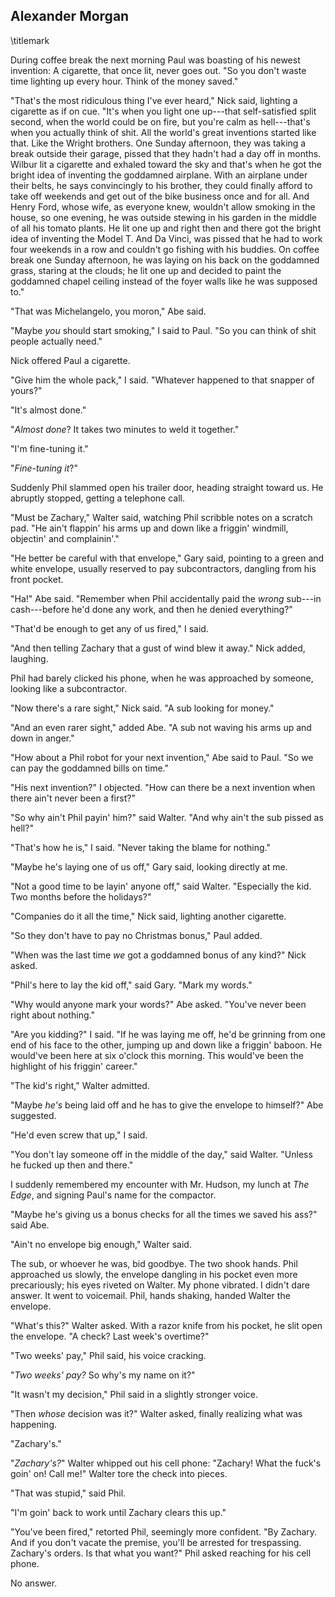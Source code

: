 ## Alexander Morgan
\titlemark

During coffee break the next morning Paul was boasting of his newest
invention: A cigarette, that once lit, never goes out. "So you don't
waste time lighting up every hour. Think of the money saved."

"That's the most ridiculous thing I've ever heard," Nick said, lighting
a cigarette as if on cue. "It's when you light one up---that
self-satisfied split second, when the world could be on fire, but you're
calm as hell---that's when you actually think of shit. All the world's
great inventions started like that. Like the Wright brothers. One Sunday
afternoon, they was taking a break outside their garage, pissed that
they hadn't had a day off in months. Wilbur lit a cigarette and exhaled
toward the sky and that's when he got the bright idea of inventing the
goddamned airplane. With an airplane under their belts, he says
convincingly to his brother, they could finally afford to take off
weekends and get out of the bike business once and for all. And Henry
Ford, whose wife, as everyone knew, wouldn't allow smoking in the house,
so one evening, he was outside stewing in his garden in the middle of
all his tomato plants. He lit one up and right then and there got
the bright idea of inventing the Model T. And Da Vinci, was pissed that
he had to work four weekends in a row and couldn't go fishing with his
buddies. On coffee break one Sunday afternoon, he was laying on his back
on the goddamned grass, staring at the clouds; he lit one up and decided
to paint the goddamned chapel ceiling instead of the foyer walls like he
was supposed to."

"That was Michelangelo, you moron," Abe said.

"Maybe *you* should start smoking," I said to Paul. "So you can think of
shit people actually need."

Nick offered Paul a cigarette.

"Give him the whole pack," I said. "Whatever happened to that snapper of
yours?"

"It's almost done."

"*Almost done*? It takes two minutes to weld it together."

"I'm fine-tuning it."

"*Fine-tuning it*?"

Suddenly Phil slammed open his trailer door, heading straight toward us.
He abruptly stopped, getting a telephone call.

"Must be Zachary," Walter said, watching Phil scribble notes on a
scratch pad. "He ain't flappin' his arms up and down like a friggin'
windmill, objectin' and complainin'."

"He better be careful with that envelope," Gary said, pointing to a
green and white envelope, usually reserved to pay subcontractors,
dangling from his front pocket.

"Ha!" Abe said. "Remember when Phil accidentally paid the *wrong*
sub---in cash---before he'd done any work, and then he denied
everything?"

"That'd be enough to get any of us fired," I said.

"And then telling Zachary that a gust of wind blew it away." Nick added,
laughing.

Phil had barely clicked his phone, when he was approached by someone,
looking like a subcontractor.

"Now there's a rare sight," Nick said. "A sub looking for money."

"And an even rarer sight," added Abe. "A sub not waving his arms up and
down in anger."

"How about a Phil robot for your next invention," Abe said to Paul. "So
we can pay the goddamned bills on time."

"His next invention?" I objected. "How can there be a next invention
when there ain't never been a first?"

"So why ain't Phil payin' him?" said Walter. "And why ain't the sub
pissed as hell?"

"That's how he is," I said. "Never taking the blame for nothing."

"Maybe he's laying one of us off," Gary said, looking directly at me.

"Not a good time to be layin' anyone off," said Walter. "Especially the
kid. Two months before the holidays?"

"Companies do it all the time," Nick said, lighting another cigarette.

"So they don't have to pay no Christmas bonus," Paul added.

"When was the last time *we* got a goddamned bonus of any kind?" Nick
asked.

"Phil's here to lay the kid off," said Gary. "Mark my words."

"Why would anyone mark your words?" Abe asked. "You've never been
right about
nothing."

"Are you kidding?" I said. "If he was laying me off, he'd be grinning
from one end of his face to the other, jumping up and down like a
friggin' baboon. He would've been here at six o'clock this morning. This
would've been the highlight of his friggin' career."

"The kid's right," Walter admitted.

"Maybe *he's* being laid off and he has to give the envelope to
himself?" Abe suggested.

"He'd even screw that up," I said.

"You don't lay someone off in the middle of the day," said Walter.
"Unless he fucked up
then and there."

I suddenly remembered my encounter with Mr. Hudson, my lunch at *The
Edge*, and
signing Paul's name for the compactor.

"Maybe he's giving us a bonus checks for all the times we saved his
ass?" said Abe.

"Ain't no envelope big enough," Walter said.

The sub, or whoever he was, bid goodbye. The two shook hands. Phil
approached us slowly, the envelope dangling in his pocket even more
precariously; his eyes riveted on Walter. My phone vibrated. I didn't
dare answer. It went to voicemail. Phil, hands shaking, handed Walter
the envelope.

"What's this?" Walter asked. With a razor knife from his pocket, he slit
open the envelope. "A check? Last week's overtime?"

"Two weeks' pay," Phil said, his voice cracking.

"*Two weeks' pay?* So why's my name on it?"

"It wasn't my decision," Phil said in a slightly stronger voice.

"Then *whose* decision was it?" Walter asked, finally realizing what
was happening.

"Zachary's."

"*Zachary's?*" Walter whipped out his cell phone: "Zachary! What the
fuck's goin' on!
Call me!" Walter tore the check into pieces.

"That was stupid," said Phil.

"I'm goin' back to work until Zachary clears this up."

"You've been fired," retorted Phil, seemingly more confident. "By Zachary.
And if you
don't vacate the premise, you'll be arrested for trespassing. Zachary's
orders. Is that what you want?" Phil asked reaching for his cell phone.

No answer.
